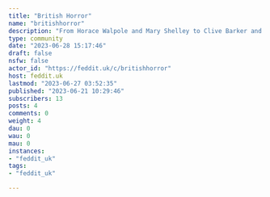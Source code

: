 ```yaml
---
title: "British Horror" 
name: "britishhorror"
description: "From Horace Walpole and Mary Shelley to Clive Barker and Garth Marenghi. From *The Haunted Curiosity Shop* to *Shaun of the Dead*. British horror has revolutionised and revitalised the genre. This is the community to celebrate this. Local horror for local people, no-tails also welcome.For general horror see:* [horror@lemmy.ml](/c/horror@lemmy.ml) Rules:* Don't be a dick."
type: community
date: "2023-06-28 15:17:46"
draft: false
nsfw: false
actor_id: "https://feddit.uk/c/britishhorror"
host: feddit.uk
lastmod: "2023-06-27 03:52:35"
published: "2023-06-21 10:29:46"
subscribers: 13
posts: 4
comments: 0
weight: 4
dau: 0
wau: 0
mau: 0
instances:
- "feddit_uk"
tags: 
- "feddit_uk"

---
```

